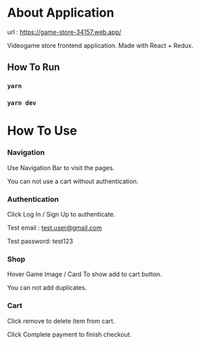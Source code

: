 # About Application

url : https://game-store-34157.web.app/

Videogame store frontend application.
Made with React + Redux.

## How To Run

### `yarn `
### `yarn dev`

# How To Use

### Navigation

Use Navigation Bar to visit the pages.

You can not use a cart without authentication.

### Authentication
Click Log In / Sign Up to authenticate.

Test email : test.user@gmail.com

Test password: test123

### Shop

Hover Game Image / Card To show add to cart button.

You can not add duplicates.

### Cart

Click remove to delete item from cart.

Click Complete payment to finish checkout.



